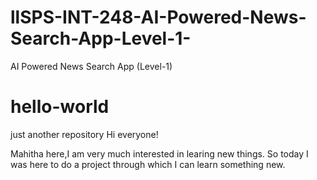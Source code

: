 # llSPS-INT-248-AI-Powered-News-Search-App-Level-1-
AI Powered News Search App (Level-1)
# hello-world
just another repository
Hi everyone!

Mahitha here,I am very much interested in learing new things.
So today I was here to do a project through which I can learn something new.
